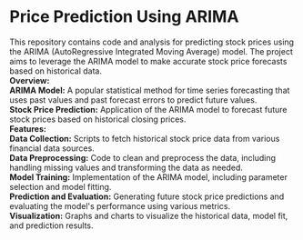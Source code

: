 # Price Prediction Using ARIMA
This repository contains code and analysis for predicting stock prices using the ARIMA (AutoRegressive Integrated Moving Average) model. The project aims to leverage the ARIMA model to make accurate stock price forecasts based on historical data.
<br>
**Overview:**
<br>
**ARIMA Model:** A popular statistical method for time series forecasting that uses past values and past forecast errors to predict future values.
<br>
**Stock Price Prediction:** Application of the ARIMA model to forecast future stock prices based on historical closing prices.
<br>
**Features:**
<br>
**Data Collection:** Scripts to fetch historical stock price data from various financial data sources.
<br>
**Data Preprocessing:** Code to clean and preprocess the data, including handling missing values and transforming the data as needed.
<br>
**Model Training:** Implementation of the ARIMA model, including parameter selection and model fitting.
<br>
**Prediction and Evaluation:** Generating future stock price predictions and evaluating the model's performance using various metrics.
<br>
**Visualization:** Graphs and charts to visualize the historical data, model fit, and prediction results.
<br>

